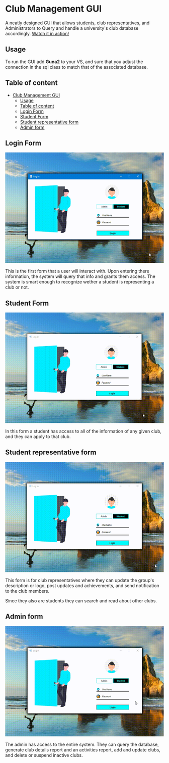 # Club Management GUI

A neatly designed GUI that allows students, club representatives, and Administrators to Query and handle a university's club database accordingly. [Watch it in action!](https://youtu.be/8Q_wApPYiU8)

## Usage

To run the GUI add **Guna2** to your VS, and sure that you adjust the connection in the sql class to match that of the associated database.

## Table of content

- [Club Management GUI](#club-management-gui)
  - [Usage](#usage)
  - [Table of content](#table-of-content)
  - [Login Form](#login-form)
  - [Student Form](#student-form)
  - [Student representative form](#student-representative-form)
  - [Admin form](#admin-form)

## Login Form

![log in](../../../Snippets/C%20sharp/GUI/club%20GUI/login.gif)

This is the first form that a user will interact with. Upon entering there information, the system will query that info and grants them access. The system is smart enough to recognize wether a student is representing a club or not.

## Student Form

![Student page](../../../Snippets/C%20sharp/GUI/club%20GUI/Student%20form.gif)

In this form a student has access to all of the information of any given club, and they can apply to that club.

## Student representative form

![student representative](../../../Snippets/C%20sharp/GUI/club%20GUI/Club-representitive%20form.gif)

This form is for club representatives where they can update the group's description or logo, post updates and achievements, and send notification to the club members.

Since they also are students they can search and read about other clubs.

## Admin form

![admin form](../../../Snippets/C%20sharp/GUI/club%20GUI/admin%20form.gif)

The admin has access to the entire system. They can query the database, generate club details report and an activities report, add and update clubs, and delete or suspend inactive clubs.
